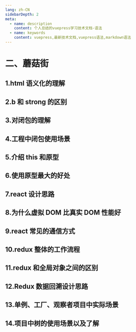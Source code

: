 ```yaml
---
lang: zh-CN
sidebarDepth: 2
meta:
  - name: description
    content: 个人总结的vuepress学习技术文档-语法
  - name: keywords
    content: vuepress,最新技术文档,vuepress语法,markdown语法
---
```


# 二、蘑菇街

## 1.html 语义化的理解

## 2.b 和 strong 的区别

## 3.对闭包的理解

## 4.工程中闭包使用场景

## 5.介绍 this 和原型

## 6.使用原型最大的好处

## 7.react 设计思路

## 8.为什么虚拟 DOM 比真实 DOM 性能好

## 9.react 常见的通信方式

## 10.redux 整体的工作流程

## 11.redux 和全局对象之间的区别

## 12.Redux 数据回溯设计思路

## 13.单例、工厂、观察者项目中实际场景

## 14.项目中树的使用场景以及了解
